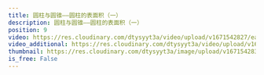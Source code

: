 ```yaml
---
title: 圆柱与圆锥——圆柱的表面积（一）
description: 圆柱与圆锥——圆柱的表面积（一）
position: 9
video: https://res.cloudinary.com/dtysyyt3a/video/upload/v1671542827/easymath/6年级下/03单元圆柱与圆锥/mc45gs11mqrmndklo5dy.mp4
video_additional: https://res.cloudinary.com/dtysyyt3a/video/upload/v1671542910/easymath/6年级下/03单元圆柱与圆锥/每课一题的解答视频/ayubhyf9ptuwzsoagl65.mp4
thumbnail: https://res.cloudinary.com/dtysyyt3a/image/upload/v1671542830/easymath/6年级下/03单元圆柱与圆锥/wk6j2kc0czkv3uce6rnj.png
is_free: False
---
```

